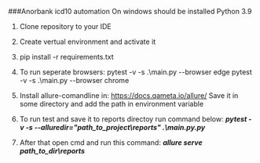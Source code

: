 ###Anorbank icd10 automation
On windows should be installed Python 3.9

1. Clone repository to your IDE

2. Create vertual environment and activate it

3. pip install -r requirements.txt

4. To run seperate browsers:
pytest -v -s .\main.py  --browser edge
pytest -v -s .\main.py  --browser chrome

5. Install allure-comandline in: https://docs.qameta.io/allure/
    Save it in some directory and add the path in environment variable

6. To run test and save it to reports directoy run command below:
   ***pytest -v -s --alluredir="path_to_project\reports" .\main.py.py***
   
7. After that open cmd and run this command:
***allure serve path_to_dir\reports***
